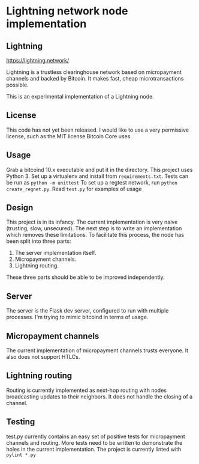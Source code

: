 Lightning network node implementation
=====================================

Lightning
---------

https://lightning.network/

Lightning is a trustless clearinghouse network based on micropayment channels and backed by Bitcoin. It makes fast, cheap microtransactions possible.

This is an experimental implementation of a Lightning node.

License
-------

This code has not yet been released. I would like to use a very permissive license, such as the MIT license Bitcoin Core uses.

Usage
-----

Grab a bitcoind 10.x executable and put it in the directory.
This project uses Python 3.
Set up a virtualenv and install from `requirements.txt`. Tests can be run as `python -m unittest` To set up a regtest network, run `python create_regnet.py`.
Read `test.py` for examples of usage

Design
------

This project is in its infancy. The current implementation is very naive (trusting, slow, unsecured). The next step is to write an implementation which removes these limitations. To facilitate this process, the node has been split into three parts:

1. The server implementation itself.
2. Micropayment channels.
3. Lightning routing.

These three parts should be able to be improved independently.

Server
------

The server is the Flask dev server, configured to run with multiple processes. I'm trying to mimic bitcoind in terms of usage.

Micropayment channels
---------------------

The current implementation of micropayment channels trusts everyone. It also does not support HTLCs.

Lightning routing
-----------------

Routing is currently implemented as next-hop routing with nodes broadcasting updates to their neighbors. It does not handle the closing of a channel.

Testing
-------

test.py currently contains an easy set of positive tests for micropayment channels and routing. More tests need to be written to demonstrate the holes in the current implementation.
The project is currently linted with `pylint *.py`
